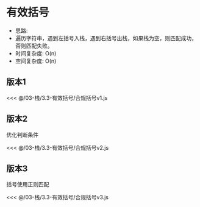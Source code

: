 # 有效括号

- 思路:
- 遍历字符串，遇到左括号入栈，遇到右括号出栈，如果栈为空，则匹配成功，否则匹配失败。
- 时间复杂度: O(n)
- 空间复杂度: O(n)

## 版本1

<<< @/03-栈/3.3-有效括号/合规括号v1.js

## 版本2

优化判断条件

<<< @/03-栈/3.3-有效括号/合规括号v2.js

## 版本3

括号使用正则匹配

<<< @/03-栈/3.3-有效括号/合规括号v3.js
